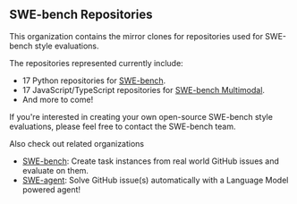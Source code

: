 ## SWE-bench Repositories

This organization contains the mirror clones for repositories used for SWE-bench style evaluations.

The repositories represented currently include:
* 17 Python repositories for [SWE-bench](https://swe-bench.github.io/).
* 17 JavaScript/TypeScript repositories for [SWE-bench Multimodal](https://swe-bench.github.io/multimodal).
* And more to come!

If you're interested in creating your own open-source SWE-bench style evaluations, please feel free to contact the SWE-bench team.

Also check out related organizations
* [SWE-bench](https://github.com/SWE-bench): Create task instances from real world GitHub issues and evaluate on them.
* [SWE-agent](https://github.com/SWE-agent): Solve GitHub issue(s) automatically with a Language Model powered agent!
